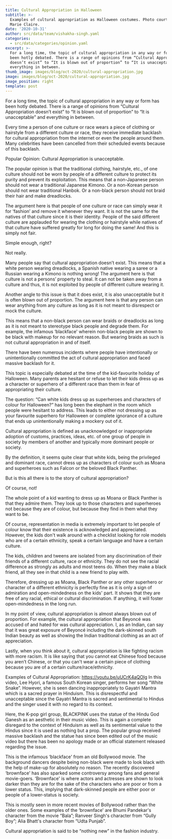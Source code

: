 ```yaml
---
title: Cultural Appropriation in Halloween
subtitle: >-
  Examples of cultural appropriation as Halloween costumes. Photo courtesy of
  Marie Claire.
date: '2020-10-31'
author: src/data/team/vishakha-singh.yaml
categories:
  - src/data/categories/opinion.yaml
excerpt: >-
  For a long time, the topic of cultural appropriation in any way or form has
  been hotly debated. There is a range of opinions from “Cultural Appropriation
  doesn’t exist” to “It is blown out of proportion” to “It is unacceptable” and
  everything in between.
thumb_image: images/blog/oct-2020/cultural-appropriation.jpg
image: images/blog/oct-2020/cultural-appropriation.jpg
image_position: right
template: post
---
```

For a long time, the topic of cultural appropriation in any way or form has been hotly debated. There is a range of opinions from “Cultural Appropriation doesn’t exist” to “It is blown out of proportion” to “It is unacceptable” and everything in between.

Every time a person of one culture or race wears a piece of clothing or hairstyle from a different culture or race, they receive immediate backlash for cultural appropriation from the internet or even the people around them. Many celebrities have been cancelled from their scheduled events because of this backlash.

Popular Opinion: Cultural Appropriation is unacceptable.

The popular opinion is that the traditional clothing, hairstyle, etc., of one culture should not be worn by people of a different culture to protect its purity and prevent its exploitation. This means that a non-Japanese person should not wear a traditional Japanese Kimono. Or a non-Korean person should not wear traditional Hanbok. Or a non-black person should not braid their hair and make dreadlocks.

The argument here is that people of one culture or race can simply wear it for ‘fashion’ and remove it whenever they want. It is not the same for the natives of that culture since it is their identity. People of the said different culture are applauded for wearing the clothing or hairstyle while natives of that culture have suffered greatly for long for doing the same! And this is simply not fair.

Simple enough, right?

Not really.

Many people say that cultural appropriation doesn’t exist. This means that a white person wearing dreadlocks, a Spanish native wearing a saree or a Russian wearing a Kimono is nothing wrong! The argument here is that culture is not a persons’ property to steal. It can not be taken away from a culture and thus, it is not exploited by people of different culture wearing it.

Another angle to this issue is that it does exist, it is also unacceptable but it is often blown out of proportion. The argument here is that any person can wear anything from any culture as long as it is not meant to disrespect or mock the culture.

This means that a non-black person can wear braids or dreadlocks as long as it is not meant to stereotype black people and degrade them. For example, the infamous ‘blackface' wherein non-black people are shown to be black with makeup for no relevant reason. But wearing braids as such is not cultural appropriation in and of itself.

There have been numerous incidents where people have intentionally or unintentionally committed the act of cultural appropriation and faced massive backlash for it.

This topic is especially debated at the time of the kid-favourite holiday of Halloween. Many parents are hesitant or refuse to let their kids dress up as a character or superhero of a different race than them in fear of appropriating their culture.

The question: “Can white kids dress up as superheroes and characters of colour for Halloween?” has long been the elephant in the room which people were hesitant to address. This leads to either not dressing up as your favourite superhero for Halloween or complete ignorance of a culture that ends up unintentionally making a mockery out of it.

Cultural appropriation is defined as unacknowledged or inappropriate adoption of customs, practices, ideas, etc. of one group of people in society by members of another and typically more dominant people or society.

By the definition, it seems quite clear that white kids, being the privileged and dominant race, cannot dress up as characters of colour such as Moana and superheroes such as Falcon or the beloved Black Panther.

But is this all there is to the story of cultural appropriation?

Of course, not!

The whole point of a kid wanting to dress up as Moana or Black Panther is that they admire them. They look up to those characters and superheroes not because they are of colour, but because they find in them what they want to be.

Of course, representation in media is extremely important to let people of colour know that their existence is acknowledged and appreciated. However, the kids don't walk around with a checklist looking for role models who are of a certain ethnicity, speak a certain language and have a certain culture.

The kids, children and tweens are isolated from any discrimination of their friends of a different culture, race or ethnicity. They do not see the racial difference as strongly as adults and most teens do. When they make a black friend, all they see in that child is a new friend to play with.

Therefore, dressing up as Moana, Black Panther or any other superhero or character of a different ethnicity is perfectly fine as it is only a sign of admiration and open-mindedness on the kids' part. It shows that they are free of any racial, ethical or cultural discrimination. If anything, it will foster open-mindedness in the long run.

In my point of view, cultural appropriation is almost always blown out of proportion. For example, the cultural appropriation that Beyoncé was accused of and hated for was cultural appreciation. I, as an Indian, can say that it was great exposure of Beyoncé including the dark-skinned south Indian beauty as well as showing the Indian traditional clothing as an act of appreciation.

Lastly, when you think about it, cultural appropriation is like fighting racism with more racism. It is like saying that you cannot eat Chinese food because you aren’t Chinese, or that you can't wear a certain piece of clothing because you are of a certain culture/race/ethnicity.

Examples of Cultural Appropriation:
https://youtu.be/uUCrK4aQOlg
In this video, Lee Hyori, a famous South Korean singer, performs her song “White Snake”. However, she is seen dancing inappropriately to Gayatri Mantra which is a sacred prayer in Hinduism. This is disrespectful and unacceptable since the Gayatri Mantra is sacred and sentimental to Hindus and the singer used it with no regard to its context.

Here, the K-pop girl group, BLACKPINK uses the statue of the Hindu God Ganesh as an aesthetic in their music video. This is again a complete disregard to the context of Hinduism as well as its sentimental value to the Hindus since it is used as nothing but a prop. The popular group received massive backlash and the statue has since been edited out of the music video but there has been no apology made or an official statement released regarding the issue.

This is the infamous ‘blackface' from an old Bollywood movie. The background dancers despite being non-black were made to look black with the help of make-up for absolutely no reason. The recently discovered ‘brownface' has also sparked some controversy among fans and general movie-goers. ‘Brownface' is where actors and actresses are shown to look darker than they are for the sake of the characters who are poor or from a lower status. This, implying that dark-skinned people are either poor or people of a lower-status is society.

This is mostly seen in more recent movies of Bollywood rather than the older ones. Some examples of the ‘brownface' are Bhumi Pandekar's character from the movie “Bala”; Ranveer Singh's character from “Gully Boy”; Alia Bhatt's character from “Udta Punjab”.

Cultural appropriation is said to be “nothing new” in the fashion industry.
